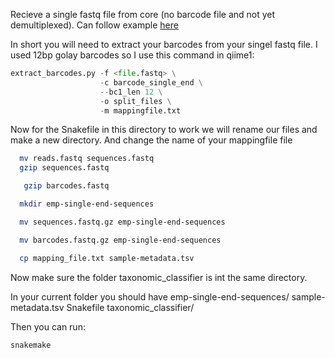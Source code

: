 Recieve a single fastq file from core (no barcode file and not yet demultiplexed). Can follow example [here](https://forum.qiime2.org/t/problems-with-fastq-files-paired-end-without-barcode-file/960/2)

In short you will need to extract your barcodes from your singel fastq file. I used 12bp golay barcodes so I use this command in qiime1:

```python
extract_barcodes.py -f <file.fastq> \
                    -c barcode_single_end \
                    --bc1_len 12 \
                    -o split_files \
                    -m mappingfile.txt
```

Now for the Snakefile in this directory to work we will rename our files and make a new directory. And change the name of your mappingfile  file

```bash
  mv reads.fastq sequences.fastq
  gzip sequences.fastq

   gzip barcodes.fastq 

  mkdir emp-single-end-sequences

  mv sequences.fastq.gz emp-single-end-sequences

  mv barcodes.fastq.gz emp-single-end-sequences

  cp mapping_file.txt sample-metadata.tsv
```
Now make sure the folder taxonomic_classifier is int the same directory.

In your current folder you should have
emp-single-end-sequences/   sample-metadata.tsv  Snakefile  taxonomic_classifier/

Then you can run:
```bash
snakemake
```
